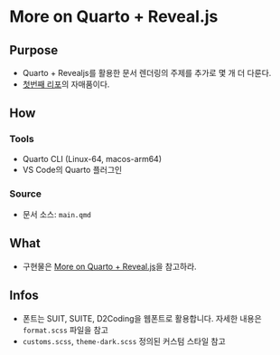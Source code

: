 # More on Quarto + Reveal.js
 
## Purpose 

- Quarto + Revealjs를 활용한 문서 렌더링의 주제를 추가로 몇 개 더 다룬다. 
- [첫번째 리포](https://github.com/anarinsk/learn_quarto-revealjs)의 자매품이다. 

## How 

### Tools 
- Quarto CLI (Linux-64, macos-arm64)
- VS Code의 Quarto 플러그인

### Source 
- 문서 소스: `main.qmd`

## What 

- 구현물은 [More on Quarto + Reveal.js](https://more-fun-pt.lostineconomics.com/)을 참고하라. 

## Infos 

- 폰트는 SUIT, SUITE, D2Coding을 웹폰트로 활용합니다. 자세한 내용은 `format.scss` 파일을 참고
- `customs.scss`, `theme-dark.scss` 정의된 커스텀 스타일 참고

